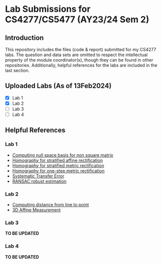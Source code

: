 # Lab Submissions for CS4277/CS5477 (AY23/24 Sem 2) 
## Introduction
This repository includes the files (code & report) submitted for my CS4277 labs. The question and data sets are omitted to respect the intellectual property of the module coordinator(s), though they can be found in other repositories. Additionally, helpful references for the labs are included in the last section. 
## Uploaded Labs (As of 13Feb2024)
- [X] Lab 1
- [X] Lab 2
- [ ] Lab 3
- [ ] Lab 4
## Helpful References
### Lab 1
- [Computing null space basis for non square matrix](https://math.stackexchange.com/questions/2018505/svd-silent-columns-span-null-space)
- [Homography for stratified affine rectification](https://youtu.be/T-p6d7av32Y?si=4hcXZ1N85erim4DI&t=1448)
- [Homography for stratified metric rectification](https://youtu.be/tsO6VO1s_x8?si=BQM4UHKPCpUYoLzW&t=1285)
- [Homography for one-step metric rectification](https://www.cs.cmu.edu/afs/andrew/course/16/822/www/projects/cberger2/proj1/)
- [Systematic Transfer Error](https://youtu.be/v3322cNhCTk?si=uDrglnZkmnYbU9OR&t=355)
- [RANSAC robust estimation](https://youtu.be/v3322cNhCTk?si=nffcUT6aCBkEAteA&t=2479)
### Lab 2
- [Computing distance from line to point](https://en.wikipedia.org/wiki/Distance_from_a_point_to_a_line)
- [3D Affine Measurement](https://youtu.be/9TuPY67JBpo?si=iKPX2VU1s-K6t3Y1&t=2656)
### Lab 3
**TO BE UPDATED**
### Lab 4
**TO BE UPDATED**
